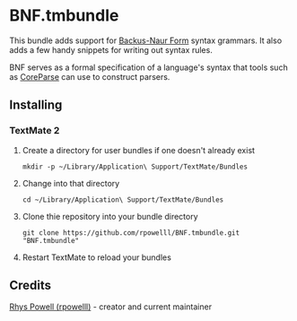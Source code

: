 # BNF.tmbundle

This bundle adds support for [Backus-Naur Form](http://en.wikipedia.org/wiki/Backus–Naur_Form) syntax grammars. It also adds a few handy snippets for writing out syntax rules.

BNF serves as a formal specification of a language's syntax that tools such as [CoreParse][] can use to construct parsers.

[CoreParse]: https://github.com/beelsebob/CoreParse

## Installing

### TextMate 2

1.  Create a directory for user bundles if one doesn't already exist

        mkdir -p ~/Library/Application\ Support/TextMate/Bundles
    
2.  Change into that directory

        cd ~/Library/Application\ Support/TextMate/Bundles
        
3.  Clone thie repository into your bundle directory

        git clone https://github.com/rpowelll/BNF.tmbundle.git "BNF.tmbundle"

4.  Restart TextMate to reload your bundles

## Credits

[Rhys Powell (rpowelll)](https://github.com/rpowelll) - creator and current maintainer
